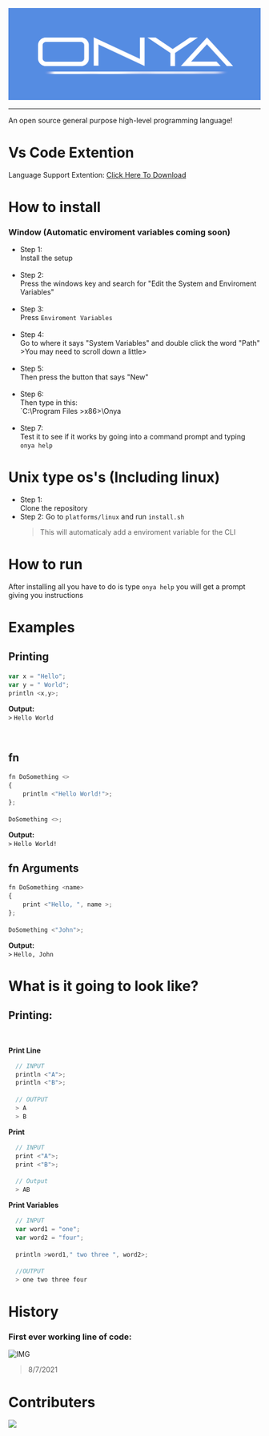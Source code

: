 ![BANNER](docs/img/banner.png)
<hr>

 An open source general purpose high-level programming language!

# Vs Code Extention
Language Support Extention: [Click Here To Download](https://marketplace.visualstudio.com/items?itemName=TechPenguineer.onya-language-support)

# How to install
### **Window** (Automatic enviroment variables coming soon)
- Step 1: <br> Install the setup <br><br>
- Step 2: <br> Press the windows key and search for "Edit the System and Enviroment Variables"<br><br>
- Step 3: <br> Press `Enviroment Variables` <br><br>
- Step 4: <br> Go to where it says "System Variables" and double click the word "Path"  >You may need to scroll down a little> <br><br>
- Step 5: <br> Then press the button that says "New"<br><br>
- Step 6:<br>Then type in this: <br> `C:\Program Files  >x86>\Onya<br><br>
- Step 7: <br> Test it to see if it works by going into a command prompt and typing `onya help`

# Unix type os's (Including linux)
- Step 1: <br> Clone the repository <br>
- Step 2: Go to `platforms/linux` and run `install.sh`
  > This will automaticaly add a enviroment variable for the CLI

# How to run
After installing all you have to do is type `onya help` you will get a prompt giving you instructions

 # Examples

 ## Printing

 ```javascript
 var x = "Hello";
 var y = " World";
 println <x,y>;
 ```
 **Output:**<br>
 `>` `Hello World`

<br>

## fn
```javascript
fn DoSomething <>
{
    println <"Hello World!">;
};

DoSomething <>;
```
 **Output:** <br>
 `>` `Hello World!`

 ## fn Arguments
```javascript
fn DoSomething <name>
{
    print <"Hello, ", name >;
};

DoSomething <"John">;
```
 **Output:**<br>
 `>` `Hello, John`

 # What is it going to look like?

## Printing:
<br>

**Print Line**
```js
  // INPUT
  println <"A">;
  println <"B">;

  // OUTPUT
  > A
  > B
```
**Print**
```js
  // INPUT
  print <"A">;
  print <"B">;

  // Output
  > AB
```

**Print Variables**
```js
  // INPUT
  var word1 = "one";
  var word2 = "four";

  println >word1," two three ", word2>;

  //OUTPUT
  > one two three four
```
# History

### **First ever working line of code:**
![IMG](https://i.imgur.com/BbSbNWR_d.webp?maxwidth=760&fidelity=grand)
> 8/7/2021
 # Contributers
 
 
<a href="https://github.com/TechPenguineer/Onya/graphs/contributors">
  <img src="https://contrib.rocks/image?repo=TechPenguineer/Onya" />
</a>









